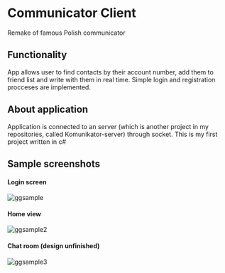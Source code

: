 # Communicator Client

Remake of famous Polish communicator

## Functionality
App allows user to find contacts by their account number, add them to friend list and write with them in real time. Simple login and registration procceses are implemented.

## About application
Application is connected to an server (which is another project in my repositories, called Komunikator-server) through socket. This is my first project written in c#

## Sample screenshots
#### Login screen
![ggsample](https://user-images.githubusercontent.com/50992533/73250695-a027b980-41b7-11ea-848e-5583a260d28e.png)

#### Home view
![ggsample2](https://user-images.githubusercontent.com/50992533/73250693-a027b980-41b7-11ea-81bb-9d56fdfba993.png)

#### Chat room (design unfinished)
![ggsample3](https://user-images.githubusercontent.com/50992533/73250694-a027b980-41b7-11ea-8e84-090007dcc0ca.png)
